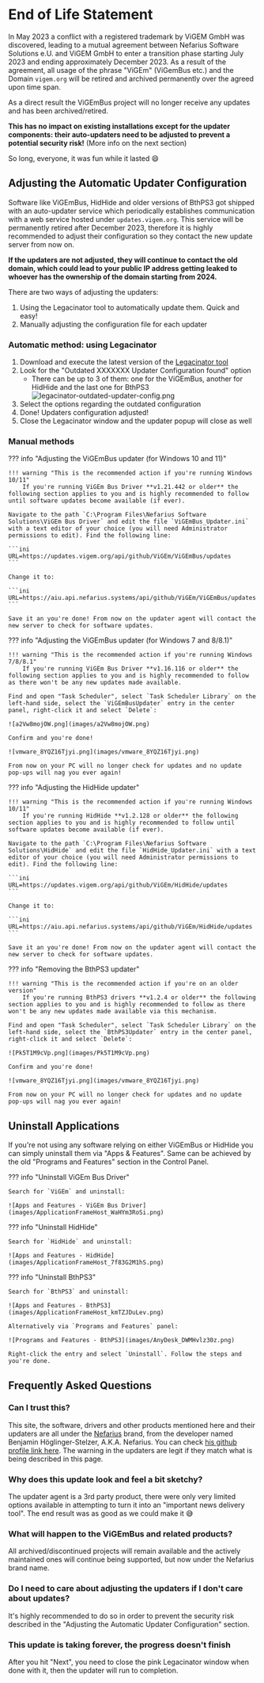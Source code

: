 # End of Life Statement

In May 2023 a conflict with a registered trademark by ViGEM GmbH was discovered, leading to a mutual agreement between Nefarius Software Solutions e.U. and ViGEM GmbH to enter a transition phase starting July 2023 and ending approximately December 2023. As a result of the agreement, all usage of the phrase "ViGEm" (ViGemBus etc.) and the Domain `vigem.org` will be retired and archived permanently over the agreed upon time span.

As a direct result the ViGEmBus project will no longer receive any updates and has been archived/retired.

**This has no impact on existing installations except for the updater components: their auto-updaters need to be adjusted to prevent a potential security risk!** (More info on the next section)

So long, everyone, it was fun while it lasted 😄

## Adjusting the Automatic Updater Configuration

Software like ViGEmBus, HidHide and older versions of BthPS3 got shipped with an auto-updater service which periodically establishes communication with a web service hosted under `updates.vigem.org`. This service will be permanently retired after December 2023, therefore it is highly recommended to adjust their configuration so they contact the new update server from now on.

**If the updaters are not adjusted, they will continue to contact the old domain, which could lead to your public IP address getting leaked to whoever has the ownership of the domain starting from 2024.**

There are two ways of adjusting the updaters:

1. Using the Legacinator tool to automatically update them. Quick and easy!
2. Manually adjusting the configuration file for each updater

### Automatic method: using Legacinator

1. Download and execute the latest version of the [Legacinator tool](https://github.com/nefarius/Legacinator/releases)
2. Look for the "Outdated XXXXXXX Updater Configuration found" option
    - There can be up to 3 of them: one for the ViGEmBus, another for HidHide and the last one for BthPS3  
  ![legacinator-outdated-updater-config.png](images/legacinator-outdated-updater-config.png)
3. Select the options regarding the outdated configuration
4. Done! Updaters configuration adjusted!
5. Close the Legacinator window and the updater popup will close as well

### Manual methods

??? info "Adjusting the ViGEmBus updater (for Windows 10 and 11)"

    !!! warning "This is the recommended action if you're running Windows 10/11"
        If you're running ViGEm Bus Driver **v1.21.442 or older** the following section applies to you and is highly recommended to follow until software updates become available (if ever).

    Navigate to the path `C:\Program Files\Nefarius Software Solutions\ViGEm Bus Driver` and edit the file `ViGEmBus_Updater.ini` with a text editor of your choice (you will need Administrator permissions to edit). Find the following line:

    ```ini
    URL=https://updates.vigem.org/api/github/ViGEm/ViGEmBus/updates
    ```

    Change it to:

    ```ini
    URL=https://aiu.api.nefarius.systems/api/github/ViGEm/ViGEmBus/updates
    ```

    Save it an you're done! From now on the updater agent will contact the new server to check for software updates.

??? info "Adjusting the ViGEmBus updater (for Windows 7 and 8/8.1)"

    !!! warning "This is the recommended action if you're running Windows 7/8/8.1"
        If you're running ViGEm Bus Driver **v1.16.116 or older** the following section applies to you and is highly recommended to follow as there won't be any new updates made available.

    Find and open "Task Scheduler", select `Task Scheduler Library` on the left-hand side, select the `ViGEmBusUpdater` entry in the center panel, right-click it and select `Delete`:

    ![a2Vw8mojOW.png](images/a2Vw8mojOW.png)

    Confirm and you're done!

    ![vmware_8YQZ16Tjyi.png](images/vmware_8YQZ16Tjyi.png)

    From now on your PC will no longer check for updates and no update pop-ups will nag you ever again!

??? info "Adjusting the HidHide updater"

    !!! warning "This is the recommended action if you're running Windows 10/11"
        If you're running HidHide **v1.2.128 or older** the following section applies to you and is highly recommended to follow until software updates become available (if ever).

    Navigate to the path `C:\Program Files\Nefarius Software Solutions\HidHide` and edit the file `HidHide_Updater.ini` with a text editor of your choice (you will need Administrator permissions to edit). Find the following line:

    ```ini
    URL=https://updates.vigem.org/api/github/ViGEm/HidHide/updates
    ```

    Change it to:

    ```ini
    URL=https://aiu.api.nefarius.systems/api/github/ViGEm/HidHide/updates
    ```

    Save it an you're done! From now on the updater agent will contact the new server to check for software updates.


??? info "Removing the BthPS3 updater"

    !!! warning "This is the recommended action if you're on an older version"
        If you're running BthPS3 drivers **v1.2.4 or older** the following section applies to you and is highly recommended to follow as there won't be any new updates made available via this mechanism.

    Find and open "Task Scheduler", select `Task Scheduler Library` on the left-hand side, select the `BthPS3Updater` entry in the center panel, right-click it and select `Delete`:

    ![Pk5T1M9cVp.png](images/Pk5T1M9cVp.png)

    Confirm and you're done!

    ![vmware_8YQZ16Tjyi.png](images/vmware_8YQZ16Tjyi.png)

    From now on your PC will no longer check for updates and no update pop-ups will nag you ever again!

## Uninstall Applications

If you're not using any software relying on either ViGEmBus or HidHide you can simply uninstall them via "Apps & Features". Same can be achieved by the old "Programs and Features" section in the Control Panel.

??? info "Uninstall ViGEm Bus Driver"

    Search for `ViGEm` and uninstall:

    ![Apps and Features - ViGEm Bus Driver](images/ApplicationFrameHost_WaHYm3RoSi.png)

??? info "Uninstall HidHide"

    Search for `HidHide` and uninstall:

    ![Apps and Features - HidHide](images/ApplicationFrameHost_7f83G2M1hS.png)

??? info "Uninstall BthPS3"

    Search for `BthPS3` and uninstall:

    ![Apps and Features - BthPS3](images/ApplicationFrameHost_kmTZJDuLev.png)

    Alternatively via `Programs and Features` panel:

    ![Programs and Features - BthPS3](images/AnyDesk_DWMHvlz30z.png)

    Right-click the entry and select `Uninstall`. Follow the steps and you're done.

## Frequently Asked Questions

### Can I trust this?

This site, the software, drivers and other products mentioned here and their updaters are all under the [Nefarius](https://euipo.europa.eu/eSearch/#details/trademarks/018878323) brand, from the developer named Benjamin Höglinger-Stelzer, A.K.A. Nefarius. You can check [his github profile link here](https://github.com/nefarius). The warning in the updaters are legit if they match what is being described in this page.

### Why does this update look and feel a bit sketchy?

The updater agent is a 3rd party product, there were only very limited options available in attempting to turn it into an "important news delivery tool". The end result was as good as we could make it 😅

### What will happen to the ViGEmBus and related products?

All archived/discontinued projects will remain available and the actively maintained ones will continue being supported, but now under the Nefarius brand name.

### Do I need to care about adjusting the updaters if I don't care about updates?

It's highly recommended to do so in order to prevent the security risk described in the "Adjusting the Automatic Updater Configuration" section.

### This update is taking forever, the progress doesn't finish

After you hit "Next", you need to close the pink Legacinator window when done with it, then the updater will run to completion.
